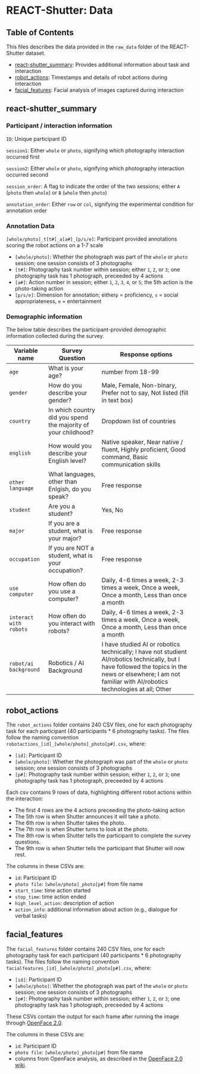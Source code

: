 # REACT-Shutter: Data

## Table of Contents
This files describes the data provided in the `raw_data` folder of the REACT-Shutter dataset.
- [react-shutter_summary](#react-shutter_summary): Provides additional information about task and interaction
- [robot_actions](#robot_actions): Timestamps and details of robot actions during interaction
- [facial_features](#facial_features): Facial analysis of images captured during interaction

## react-shutter_summary

### Participant / interaction information
`ID`: Unique participant ID

`session1`: Either `whole` or `photo`, signifying which photography interaction occurred first

`session2`: Either `whole` or `photo`, signifying which photography interaction occurred second

`session_order`: A flag to indicate the order of the two sessions; either `A` (`photo` then `whole`) or `B` (`whole` then `photo`)

`annotation_order`: Either `row` or `col`, signifying the experimental condition for annotation order

### Annotation Data
`[whole/photo]_t[t#]_a[a#]_[p/s/e]`: Participant provided annotations scoring the robot actions on a 1-7 scale
- `[whole/photo]`: Whether the photograph was part of the `whole` or `photo` session; one session consists of 3 photographs
- `[t#]`: Photography task number within session; either `1`, `2`, or `3`; one photography task has 1 photograph, preceeded by 4 actions
- `[a#]`: Action number in session; either `1`, `2`, `3`, `4`, or `5`; the 5th action is the photo-taking action
- `[p/s/e]`: Dimension for annotation; either`p` = proficiency, `s` = social appropriateness, `e` = entertainment 

### Demographic information
The below table describes the participant-provided demographic information collected during the survey.

| Variable name | Survey Question | Response options|
|---------------| ----------------| ----------------|
|`age` | What is your age? | number from 18-99|
|`gender`| How do you describe your gender? | Male, Female, Non-binary, Prefer not to say, Not listed (fill in text box) |
|`country`| In which country did you spend the majority of your childhood? | Dropdown list of countries
|`english`| How would you describe your English level? | Native speaker, Near native / fluent, Highly proficient, Good command, Basic communication skills |
|`other language` | What languages, other than Enlgish, do you speak? | Free response |
|`student`| Are you a student? | Yes, No|
|`major`| If you are a student, what is your major? | Free response|
|`occupation`| If you are NOT a student, what is your occupation? | Free response| 
|`use computer`| How often do you use a computer? | Daily, 4-6 times a week, 2-3 times a week, Once a week, Once a month, Less than once a month
|`interact with robots`| How often do you interact with robots? | Daily, 4-6 times a week, 2-3 times a week, Once a week, Once a month, Less than once a month
|`robot/ai background`| Robotics / AI Background| I have studied AI or robotics technically; I have not studient AI/robotics technically, but I have followed the topics in the news or elsewhere; I am not familiar with AI/robotics technologies at all; Other|

## robot_actions
The `robot_actions` folder contains 240 CSV files, one for each photography task for each participant (40 participants * 6 photography tasks). The files follow the naming convention `robotactions_[id]_[whole/photo]_photo[p#].csv`, where:
- `[id]`: Participant ID
- `[whole/photo]`: Whether the photograph was part of the `whole` or `photo` session; one session consists of 3 photographs
- `[p#]`: Photography task number within session; either `1`, `2`, or `3`; one photography task has 1 photograph, preceeded by 4 actions

Each csv contains 9 rows of data, highlighting different robot actions within the interaction:
- The first 4 rows are the 4 actions preceeding the photo-taking action
- The 5th row is when Shutter announces it will take a photo.
- The 6th row is when Shutter takes the photo.
- The 7th row is when Shutter turns to look at the photo.
- The 8th row is when Shutter tells the participant to complete the survey questions.
- The 9th row is when Shutter tells the participant that Shutter will now rest.

The columns in these CSVs are:
- `id`: Participant ID
- `photo file`: `[whole/photo]_photo[p#]` from file name
- `start_time`: time action started
- `stop_time`: time action ended
- `high_level_action`: description of action
- `action_info`: additional information about action (e.g., dialogue for verbal tasks)

## facial_features

The `facial_features` folder contains 240 CSV files, one for each photography task for each participant (40 participants * 6 photography tasks). The files follow the naming convention `facialfeatures_[id]_[whole/photo]_photo[p#].csv`, where:
- `[id]`: Participant ID
- `[whole/photo]`: Whether the photograph was part of the `whole` or `photo` session; one session consists of 3 photographs
- `[p#]`: Photography task number within session; either `1`, `2`, or `3`; one photography task has 1 photograph, preceeded by 4 actions

These CSVs contain the output for each frame after running the image through [OpenFace 2.0](https://github.com/TadasBaltrusaitis/OpenFace/wiki/Output-Format).

The columns in these CSVs are:
- `id`: Participant ID
- `photo file`: `[whole/photo]_photo[p#]` from file name
- columns from OpenFace analysis, as described in the [OpenFace 2.0 wiki](https://github.com/TadasBaltrusaitis/OpenFace/wiki/Output-Format).